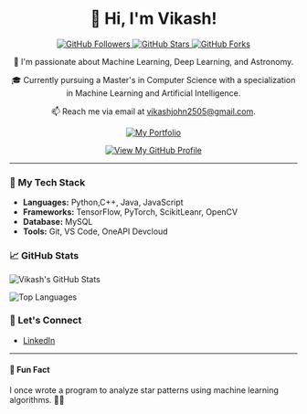 <h1 align="center">👋 Hi, I'm Vikash!</h1>

<p align="center">
  <a href="https://github.com/vicky157" target="_blank">
    <img src="https://img.shields.io/github/followers/vicky157?label=Follow&style=social" alt="GitHub Followers" />
  </a>
  <a href="https://github.com/vicky157" target="_blank">
    <img src="https://img.shields.io/github/stars/vicky157/vicky157?style=social" alt="GitHub Stars" />
  </a>
  <a href="https://github.com/vicky157/vicky157" target="_blank">
    <img src="https://img.shields.io/github/forks/vicky157/vicky157?label=Forks&style=social" alt="GitHub Forks" />
  </a>
</p>

<p align="center">👀 I'm passionate about Machine Learning, Deep Learning, and Astronomy.</p>

<p align="center">🎓 Currently pursuing a Master's in Computer Science with a specialization in Machine Learning and Artificial Intelligence.</p>

<p align="center">📫 Reach me via email at <a href="mailto:vikashjohn2505@gmail.com">vikashjohn2505@gmail.com</a>.</p>

<p align="center">
  <a href="https://vicky157.github.io" target="_blank">
    <img src="https://img.shields.io/badge/Portfolio-Visit%20My%20Website-blue" alt="My Portfolio" />
  </a>
</p>

<div align="center">
  <a href="https://github.com/vicky157/vicky157">
    <img src="https://img.shields.io/badge/View%20My%20GitHub%20Profile-Explore%20More-brightgreen" alt="View My GitHub Profile" />
  </a>
</div>

---

### 🚀 My Tech Stack

- **Languages:** Python,C++, Java, JavaScript
- **Frameworks:** TensorFlow, PyTorch, ScikitLeanr, OpenCV
- **Database:** MySQL
- **Tools:** Git, VS Code, OneAPI Devcloud


### 📈 GitHub Stats

![Vikash's GitHub Stats](https://github-readme-stats.vercel.app/api?username=vicky157&show_icons=true&count_private=true&hide=contribs,issues&theme=radical)

![Top Languages](https://github-readme-stats.vercel.app/api/top-langs/?username=vicky157&layout=compact&theme=radical)

### 🤝 Let's Connect

- [LinkedIn](https://www.linkedin.com/in/vikash-singh-937aa7195/)

---

#### 📢 Fun Fact

I once wrote a program to analyze star patterns using machine learning algorithms. 🌌✨


